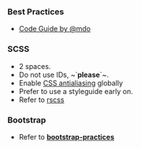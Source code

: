 ### Best Practices
- [Code Guide by @mdo](http://codeguide.co/)

### SCSS
- 2 spaces.
- Do not use IDs, ~\`**please**\`~.
- Enable [CSS antialiasing](http://ricostacruz.com/cheatsheets/css-antialias) globally
- Prefer to use a styleguide early on.
- Refer to [rscss](https://github.com/rstacruz/rscss)

### Bootstrap

- Refer to [**bootstrap-practices**](https://github.com/rstacruz/bootstrap-practices)
